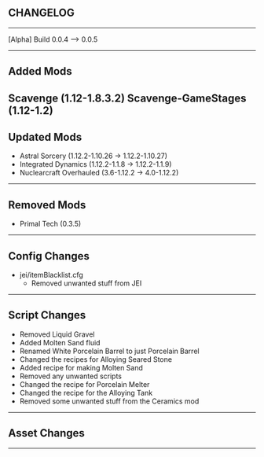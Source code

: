 ## CHANGELOG 
---

[Alpha] Build 0.0.4 --> 0.0.5

---
## Added Mods
Scavenge (1.12-1.8.3.2)
Scavenge-GameStages (1.12-1.2)
---

## Updated Mods
* Astral Sorcery (1.12.2-1.10.26 -> 1.12.2-1.10.27)
* Integrated Dynamics (1.12.2-1.1.8 -> 1.12.2-1.1.9)
* Nuclearcraft Overhauled (3.6-1.12.2 -> 4.0-1.12.2)

---

## Removed Mods
* Primal Tech (0.3.5)
---

## Config Changes
* jei/itemBlacklist.cfg
    * Removed unwanted stuff from JEI

---

## Script Changes
* Removed Liquid Gravel
* Added Molten Sand fluid
* Renamed White Porcelain Barrel to just Porcelain Barrel
* Changed the recipes for Alloying Seared Stone
* Added recipe for making Molten Sand
* Removed any unwanted scripts
* Changed the recipe for Porcelain Melter
* Changed the recipe for the Alloying Tank
* Removed some unwanted stuff from the Ceramics mod
---

## Asset Changes

---